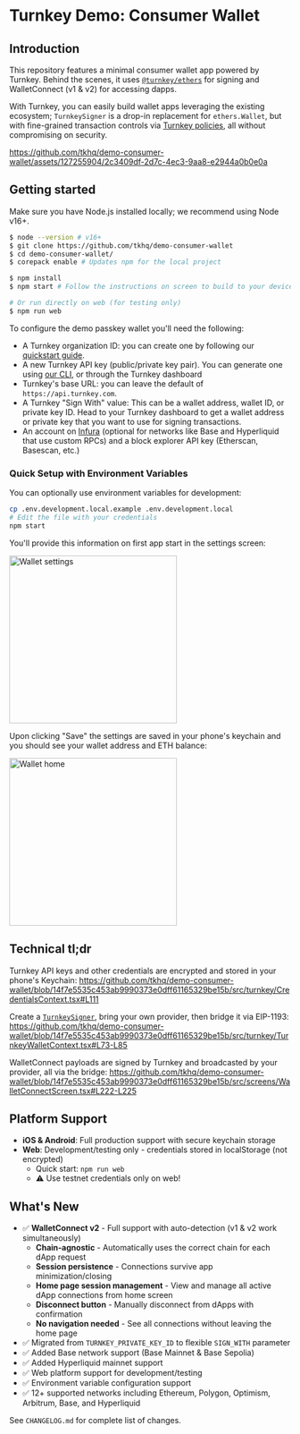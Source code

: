 # Turnkey Demo: Consumer Wallet

## Introduction

This repository features a minimal consumer wallet app powered by Turnkey. Behind the scenes, it uses [`@turnkey/ethers`](https://www.npmjs.com/package/@turnkey/ethers) for signing and WalletConnect (v1 & v2) for accessing dapps.

With Turnkey, you can easily build wallet apps leveraging the existing ecosystem; `TurnkeySigner` is a drop-in replacement for `ethers.Wallet`, but with fine-grained transaction controls via [Turnkey policies](https://docs.turnkey.com/managing-policies/quickstart), all without compromising on security.

https://github.com/tkhq/demo-consumer-wallet/assets/127255904/2c3409df-2d7c-4ec3-9aa8-e2944a0b0e0a

## Getting started

Make sure you have Node.js installed locally; we recommend using Node v16+.

```bash
$ node --version # v16+
$ git clone https://github.com/tkhq/demo-consumer-wallet
$ cd demo-consumer-wallet/
$ corepack enable # Updates npm for the local project

$ npm install
$ npm start # Follow the instructions on screen to build to your device or a simulator

# Or run directly on web (for testing only)
$ npm run web
```

To configure the demo passkey wallet you'll need the following:
* A Turnkey organization ID: you can create one by following our [quickstart guide](https://docs.turnkey.com/getting-started/quickstart).
* A new Turnkey API key (public/private key pair). You can generate one using [our CLI](https://github.com/tkhq/tkcli), or through the Turnkey dashboard
* Turnkey's base URL: you can leave the default of `https://api.turnkey.com`.
* A Turnkey "Sign With" value: This can be a wallet address, wallet ID, or private key ID. Head to your Turnkey dashboard to get a wallet address or private key that you want to use for signing transactions.
* An account on [Infura](https://www.infura.io/) (optional for networks like Base and Hyperliquid that use custom RPCs) and a block explorer API key (Etherscan, Basescan, etc.)

### Quick Setup with Environment Variables

You can optionally use environment variables for development:

```bash
cp .env.development.local.example .env.development.local
# Edit the file with your credentials
npm start
```

You'll provide this information on first app start in the settings screen:

<img src="screenshots/wallet_settings.png" alt="Wallet settings" width="300px" />

Upon clicking "Save" the settings are saved in your phone's keychain and  you should see your wallet address and ETH balance:

 <img src="screenshots/wallet_home.png" alt="Wallet home" width="300px" />

## Technical tl;dr

Turnkey API keys and other credentials are encrypted and stored in your phone's Keychain: https://github.com/tkhq/demo-consumer-wallet/blob/14f7e5535c453ab9990373e0dff61165329be15b/src/turnkey/CredentialsContext.tsx#L111

Create a [`TurnkeySigner`](https://github.com/tkhq/sdk/tree/main/packages/ethers), bring your own provider, then bridge it via EIP-1193:
https://github.com/tkhq/demo-consumer-wallet/blob/14f7e5535c453ab9990373e0dff61165329be15b/src/turnkey/TurnkeyWalletContext.tsx#L73-L85

WalletConnect payloads are signed by Turnkey and broadcasted by your provider, all via the bridge:
https://github.com/tkhq/demo-consumer-wallet/blob/14f7e5535c453ab9990373e0dff61165329be15b/src/screens/WalletConnectScreen.tsx#L222-L225

## Platform Support

- **iOS & Android**: Full production support with secure keychain storage
- **Web**: Development/testing only - credentials stored in localStorage (not encrypted)
  - Quick start: `npm run web`
  - ⚠️ Use testnet credentials only on web!

## What's New

- ✅ **WalletConnect v2** - Full support with auto-detection (v1 & v2 work simultaneously)
  - **Chain-agnostic** - Automatically uses the correct chain for each dApp request
  - **Session persistence** - Connections survive app minimization/closing
  - **Home page session management** - View and manage all active dApp connections from home screen
  - **Disconnect button** - Manually disconnect from dApps with confirmation
  - **No navigation needed** - See all connections without leaving the home page
- ✅ Migrated from `TURNKEY_PRIVATE_KEY_ID` to flexible `SIGN_WITH` parameter
- ✅ Added Base network support (Base Mainnet & Base Sepolia)
- ✅ Added Hyperliquid mainnet support
- ✅ Web platform support for development/testing
- ✅ Environment variable configuration support
- ✅ 12+ supported networks including Ethereum, Polygon, Optimism, Arbitrum, Base, and Hyperliquid

See `CHANGELOG.md` for complete list of changes.
